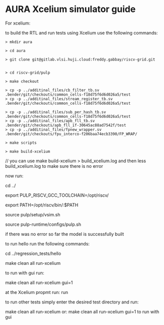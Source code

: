 # AURA Xcelium simulator guide

For xcelium:

to build the RTL and run tests using Xcelium use the following commands:

```
> mkdir aura

> cd aura

> git clone git@gitlab.vlsi.huji.cloud:freddy.gabbay/riscv-grid.git


> cd riscv-grid/pulp

> make checkout

> cp -p ../additinal_files/cb_filter_tb.sv .bender/git/checkouts/common_cells-f18d75f6d6d026a5/test
> cp -p ../additinal_files/stream_register_tb.sv .bender/git/checkouts/common_cells-f18d75f6d6d026a5/test

> cp -p ../additinal_files/sub_per_hash_tb.sv .bender/git/checkouts/common_cells-f18d75f6d6d026a5/test
> cp -p ../additinal_files/apb_fll_tb.sv .bender/git/checkouts/apb_fll_if-30645ac88ad7542f/test
> cp -p ../additinal_files/fpnew_wrapper.sv .bender/git/checkouts/fpu_interco-f206baa74ecb3390/FP_WRAP/

> make scripts

> make build-xcelium
```
 // you can use make build-xcelium > build_xcelium.log and then less build_xcelium.log to make sure there is no error

now run:

cd ../

export PULP_RISCV_GCC_TOOLCHAIN=/opt/riscv/

export PATH=/opt/riscv/bin/:$PATH

source pulp/setup/vsim.sh

source pulp-runtime/configs/pulp.sh


if there was no error so far the model is successfully built

to run hello run the following commands:

cd ../regression_tests/hello

make clean all run-xcelium

to run with gui run:

make clean all run-xcelium gui=1
 
at the Xcelium propmt run: run


to run other tests simply enter the desired test directory and run:

make clean all run-xcelium
 or: make clean all run-xcelium gui=1
to run with gui
